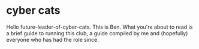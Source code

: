 # cyber cats
Hello future-leader-of-cyber-cats. This is Ben. What you're about to read is a brief guide to running this club, a guide compiled by me and (hopefully) everyone who has had the role since.